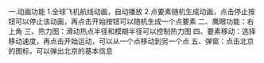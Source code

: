 一.动画功能
1.全球飞机航线动画，自动播放
2.点要素随机生成动画，点击停止按钮可以停止该动画，再点击开始按钮可以随机生成一个点要素
二、鹰眼功能：右上角
三、热力图：滑动热点半径和模糊半径可以控制热力图
四、要素移动：选择移动速度，再点击开始运动，可以从一个点移动到另一个点
五、弹窗：点击北京的图标，可以弹出北京的基本信息
